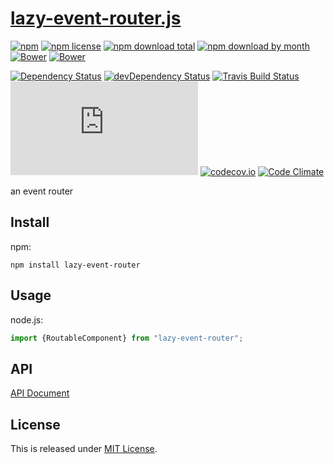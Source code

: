 # [lazy-event-router.js](https://github.com/Narazaka/lazy-event-router.js)

[![npm](https://img.shields.io/npm/v/lazy-event-router.svg)](https://www.npmjs.com/package/lazy-event-router)
[![npm license](https://img.shields.io/npm/l/lazy-event-router.svg)](https://www.npmjs.com/package/lazy-event-router)
[![npm download total](https://img.shields.io/npm/dt/lazy-event-router.svg)](https://www.npmjs.com/package/lazy-event-router)
[![npm download by month](https://img.shields.io/npm/dm/lazy-event-router.svg)](https://www.npmjs.com/package/lazy-event-router)
[![Bower](https://img.shields.io/bower/v/lazy-event-router.svg)](https://github.com/Narazaka/lazy-event-router.js)
[![Bower](https://img.shields.io/bower/l/lazy-event-router.svg)](https://github.com/Narazaka/lazy-event-router.js)

[![Dependency Status](https://david-dm.org/Narazaka/lazy-event-router.js.svg)](https://david-dm.org/Narazaka/lazy-event-router.js)
[![devDependency Status](https://david-dm.org/Narazaka/lazy-event-router.js/dev-status.svg)](https://david-dm.org/Narazaka/lazy-event-router.js#info=devDependencies)
[![Travis Build Status](https://travis-ci.org/Narazaka/lazy-event-router.js.svg)](https://travis-ci.org/Narazaka/lazy-event-router.js)
[![AppVeyor Build Status](https://ci.appveyor.com/api/projects/status/github/Narazaka/lazy-event-router.js?svg=true)](https://ci.appveyor.com/project/Narazaka/lazy-event-router-js)
[![codecov.io](https://codecov.io/github/Narazaka/lazy-event-router.js/coverage.svg?branch=master)](https://codecov.io/github/Narazaka/lazy-event-router.js?branch=master)
[![Code Climate](https://codeclimate.com/github/Narazaka/lazy-event-router.js/badges/gpa.svg)](https://codeclimate.com/github/Narazaka/lazy-event-router.js)

an event router

## Install

npm:
```
npm install lazy-event-router
```

## Usage

node.js:
```javascript
import {RoutableComponent} from "lazy-event-router";
```

## API

[API Document](https://narazaka.github.io/lazy-event-router.js/)

## License

This is released under [MIT License](http://narazaka.net/license/MIT?2016).
